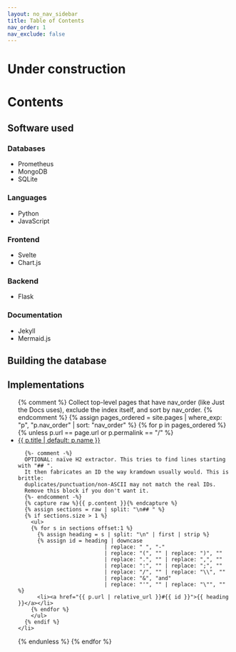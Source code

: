 ```yaml
---
layout: no_nav_sidebar
title: Table of Contents  
nav_order: 1
nav_exclude: false     
---
```



# Under construction


# Contents


## Software used
### Databases
* Prometheus
* MongoDB
* SQLite
### Languages
* Python
* JavaScript
### Frontend
* Svelte
* Chart.js
### Backend
* Flask
### Documentation
* Jekyll
* Mermaid.js

## Building the database

## Implementations



<ul>
{% comment %}
  Collect top-level pages that have nav_order (like Just the Docs uses),
  exclude the index itself, and sort by nav_order.
{% endcomment %}
{% assign pages_ordered =
  site.pages
  | where_exp: "p", "p.nav_order"
  | sort: "nav_order"
%}
{% for p in pages_ordered %}
  {% unless p.url == page.url or p.permalink == "/" %}
    <li>
      <a href="{{ p.url | relative_url }}">{{ p.title | default: p.name }}</a>

      {%- comment -%}
      OPTIONAL: naïve H2 extractor. This tries to find lines starting with "## ".
      It then fabricates an ID the way kramdown usually would. This is brittle:
      duplicates/punctuation/non-ASCII may not match the real IDs.
      Remove this block if you don't want it.
      {%- endcomment -%}
      {% capture raw %}{{ p.content }}{% endcapture %}
      {% assign sections = raw | split: "\n## " %}
      {% if sections.size > 1 %}
        <ul>
        {% for s in sections offset:1 %}
          {% assign heading = s | split: "\n" | first | strip %}
          {% assign id = heading | downcase
                               | replace: " ", "-"
                               | replace: "(", "" | replace: ")", ""
                               | replace: ".", "" | replace: ",", ""
                               | replace: ":", "" | replace: ";", ""
                               | replace: "/", "" | replace: "\\", ""
                               | replace: "&", "and"
                               | replace: "'", "" | replace: "\"", "" %}
          <li><a href="{{ p.url | relative_url }}#{{ id }}">{{ heading }}</a></li>
        {% endfor %}
        </ul>
      {% endif %}
    </li>
  {% endunless %}
{% endfor %}
</ul>